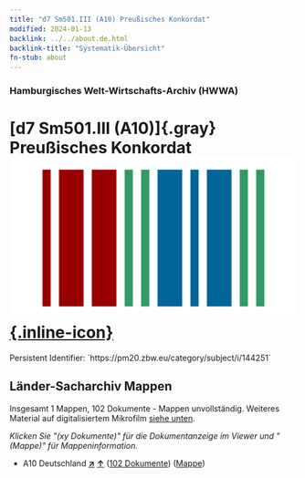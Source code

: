 ```yaml
---
title: "d7 Sm501.III (A10) Preußisches Konkordat"
modified: 2024-01-13
backlink: ../../about.de.html
backlink-title: "Systematik-Übersicht"
fn-stub: about
---
```


### Hamburgisches Welt-Wirtschafts-Archiv (HWWA)

# [d7 Sm501.III (A10)]{.gray}&#8201; Preußisches Konkordat &#160; [![Wikidata](/images/Wikidata-logo.svg "Wikidata"){.inline-icon}](http://www.wikidata.org/entity/Q104699278)

<div class="hint">Persistent Identifier: `https://pm20.zbw.eu/category/subject/i/144251`</div>







## Länder-Sacharchiv Mappen






Insgesamt 1 Mappen, 102 Dokumente - Mappen unvollständig. Weiteres Material auf digitalisiertem Mikrofilm [siehe unten](#filmsections).

_Klicken Sie "(xy Dokumente)" für die Dokumentanzeige im Viewer und "(Mappe)" für Mappeninformation._



- A10 Deutschland [**&nearr;**](../../../geo/i/126128/about.de.html "Deutschland (alle Mappen)") [**&uarr;**](../../../geo/about.de.html#A10 "Ländersystematik") (<a href="https://pm20.zbw.eu/iiifview/folder/sh/126128,144251" title="über: Deutschland : Preußisches Konkordat" target="_blank">102 Dokumente</a>) ([Mappe](../../../../folder/sh/1261xx/126128/1442xx/144251/about.de.html))



<a id="filmsections" />













